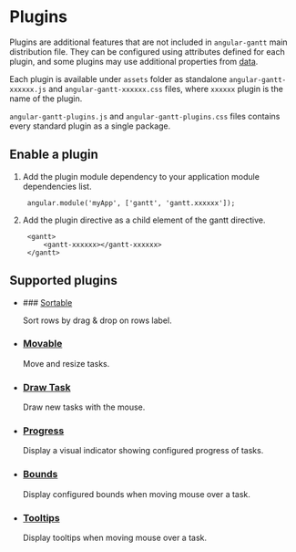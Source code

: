 # Plugins

Plugins are additional features that are not included in `angular-gantt` main distribution file.
They can be configured using attributes defined for each plugin, and some plugins may use additional properties from
[data](attributes.md#data).

Each plugin is available under `assets` folder as standalone `angular-gantt-xxxxxx.js` and `angular-gantt-xxxxxx.css`
files, where `xxxxxx` plugin is the name of the plugin.

`angular-gantt-plugins.js` and `angular-gantt-plugins.css` files contains every standard plugin as a single package. 

## Enable a plugin

1. Add the plugin module dependency to your application module dependencies list.

        angular.module('myApp', ['gantt', 'gantt.xxxxxx']);

2. Add the plugin directive as a child element of the gantt directive.

        <gantt>
            <gantt-xxxxxx></gantt-xxxxxx>
        </gantt>

## Supported plugins

- ### [Sortable](../plugins/sortable.md)

    Sort rows by drag & drop on rows label.

- ### [Movable](../plugins/movable.md)

    Move and resize tasks.

- ### [Draw Task](../plugins/drawtask.md)

    Draw new tasks with the mouse.

- ### [Progress](../plugins/progress.md)

    Display a visual indicator showing configured progress of tasks.

- ### [Bounds](../plugins/bounds.md)

    Display configured bounds when moving mouse over a task.

- ### [Tooltips](../plugins/tooltips.md)

    Display tooltips when moving mouse over a task.

